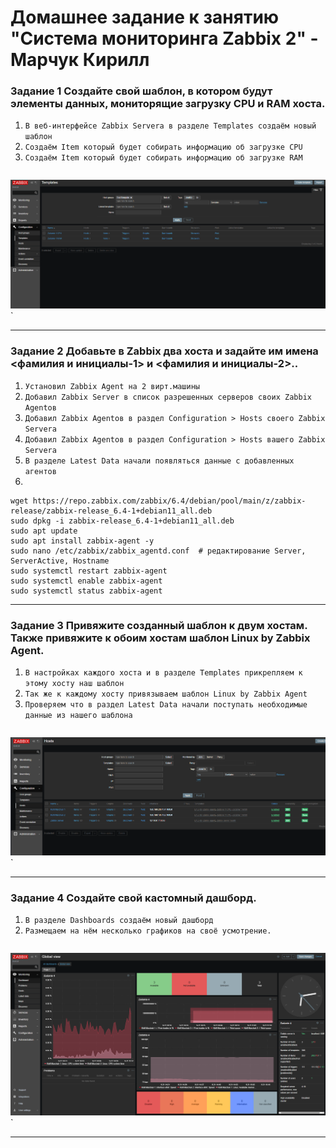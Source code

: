 # Домашнее задание к занятию "Система мониторинга Zabbix 2" - Марчук Кирилл



### Задание 1 Создайте свой шаблон, в котором будут элементы данных, мониторящие загрузку CPU и RAM хоста.


1. `В веб-интерфейсе Zabbix Servera в разделе Templates создаём новый шаблон`
2. `Создаём Item который будет собирать информацию об загрузке CPU`
3. `Создаём Item который будет собирать информацию об загрузке RAM`


```

```


![Задание 1](https://github.com/ottofonciceron-coder/GitLab-8-03-hw/blob/main/Задание%201.png)`

---

### Задание 2 Добавьте в Zabbix два хоста и задайте им имена <фамилия и инициалы-1> и <фамилия и инициалы-2>..



1. `Установил Zabbix Agent на 2 вирт.машины`
2. `Добавил Zabbix Server в список разрешенных серверов своих Zabbix Agentов`
3. `Добавил Zabbix Agentов в раздел Configuration > Hosts своего Zabbix Servera`
4. `Добавил Zabbix Agentов в раздел Configuration > Hosts вашего Zabbix Servera`
5. `В разделе Latest Data начали появляться данные с добавленных агентов`
6. 

```
wget https://repo.zabbix.com/zabbix/6.4/debian/pool/main/z/zabbix-release/zabbix-release_6.4-1+debian11_all.deb
sudo dpkg -i zabbix-release_6.4-1+debian11_all.deb
sudo apt update
sudo apt install zabbix-agent -y
sudo nano /etc/zabbix/zabbix_agentd.conf  # редактирование Server, ServerActive, Hostname
sudo systemctl restart zabbix-agent
sudo systemctl enable zabbix-agent
sudo systemctl status zabbix-agent

```

---

### Задание 3 Привяжите созданный шаблон к двум хостам. Также привяжите к обоим хостам шаблон Linux by Zabbix Agent.



1. `В настройках каждого хоста и в разделе Templates прикрепляем к этому хосту наш шаблон`
2. `Так же к каждому хосту привязываем шаблон Linux by Zabbix Agent`
3. `Проверяем что в раздел Latest Data начали поступать необходимые данные из нашего шаблона`


```

```


![Задание 2-3](https://github.com/ottofonciceron-coder/GitLab-8-03-hw/blob/main/Задание%202-3.png)`


---

### Задание 4 Создайте свой кастомный дашборд.


1. `В разделе Dashboards создаём новый дашборд`
2. `Размещаем на нём несколько графиков на своё усмотрение.`


```

```


![Задание 4](https://github.com/ottofonciceron-coder/GitLab-8-03-hw/blob/main/Задание%204.png)`

---
